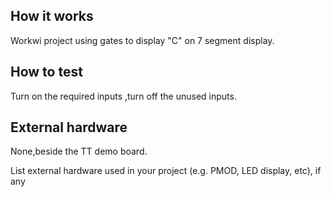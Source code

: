 <!---

This file is used to generate your project datasheet. Please fill in the information below and delete any unused
sections.

You can also include images in this folder and reference them in the markdown. Each image must be less than
512 kb in size, and the combined size of all images must be less than 1 MB.
-->

## How it works

Workwi project using gates to display "C" on 7 segment display.

## How to test

Turn on the required inputs ,turn off the unused inputs.

## External hardware
None,beside the TT demo board.

List external hardware used in your project (e.g. PMOD, LED display, etc), if any
